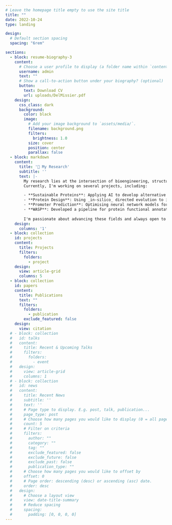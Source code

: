 ```yaml
---
# Leave the homepage title empty to use the site title
title: ""
date: 2022-10-24
type: landing

design:
  # Default section spacing
  spacing: "6rem"

sections:
  - block: resume-biography-3
    content:
      # Choose a user profile to display (a folder name within `content/authors/`)
      username: admin
      text: ""
      # Show a call-to-action button under your biography? (optional)
      button:
        text: Download CV
        url: uploads/DelMissier.pdf
    design:
      css_class: dark
      background:
        color: black
        image:
          # Add your image background to `assets/media/`.
          filename: background.png
          filters:
            brightness: 1.0
          size: cover
          position: center
          parallax: false
  - block: markdown
    content:
      title: '🔬 My Research'
      subtitle: ''
      text: |-
        My research lies at the intersection of bioengineering, structural biology, and machine learning. My long-term goal is to contribute to creating a circular bio-economy, and I believe synthetic biology is the key to a greener future.  
        Currently, I'm working on several projects, including:

        - **Sustainable Proteins**: Applying AI to develop alternative food proteins.
        - **Protein Design**: Using _in-silico_ directed evolution to improve protein functionality.
        - **Promoter Prediction**: Optimising neural network models for bacterial promoter prediction.
        - **WASP**: Developed a pipeline for protein functional annotation based on AlphaFold structural models.
        
        I'm passionate about advancing these fields and always open to discussing ideas and collaborating with new colleagues.
    design:
      columns: '1'
  - block: collection
    id: projects
    content:
      title: Projects
      filters:
        folders:
          - project
    design:
      view: article-grid
      columns: 5
  - block: collection
    id: papers
    content:
      title: Publications
      text: ""
      filters:
        folders:
          - publication
        exclude_featured: false
    design:
      view: citation
  # - block: collection
  #   id: talks
  #   content:
  #     title: Recent & Upcoming Talks
  #     filters:
  #       folders:
  #         - event
  #   design:
  #     view: article-grid
  #     columns: 1
  # - block: collection
  #   id: news
  #   content:
  #     title: Recent News
  #     subtitle: ''
  #     text: ''
  #     # Page type to display. E.g. post, talk, publication...
  #     page_type: post
  #     # Choose how many pages you would like to display (0 = all pages)
  #     count: 5
  #     # Filter on criteria
  #     filters:
  #       author: ""
  #       category: ""
  #       tag: ""
  #       exclude_featured: false
  #       exclude_future: false
  #       exclude_past: false
  #       publication_type: ""
  #     # Choose how many pages you would like to offset by
  #     offset: 0
  #     # Page order: descending (desc) or ascending (asc) date.
  #     order: desc
  #   design:
  #     # Choose a layout view
  #     view: date-title-summary
  #     # Reduce spacing
  #     spacing:
  #       padding: [0, 0, 0, 0]
---
```

